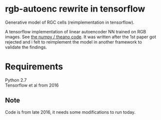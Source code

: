 # rgb-autoenc rewrite in tensorflow 
Generative model of RGC cells (reimplementation in tensorflow). 

A tensorflow implementation of linear autoencoder NN trained on RGB images. 
See [the numpy / theano code](https://github.com/dvpc/rgb-autoenc). 
It was written after the 1st paper got rejected and i felt to reimplement the model in another framework to validate the findings.

# Requirements
Python 2.7  
Tensorflow et al from 2016 
## Note
Code is from late 2016, it needs some modifications to run today.

